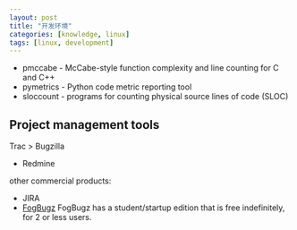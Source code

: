 ```yaml
---
layout: post
title: "开发环境"
categories: [knowledge, linux]
tags: [linux, development]
---
```


 * pmccabe - McCabe-style function complexity and line counting for C and C++
 * pymetrics - Python code metric reporting tool
 * sloccount - programs for counting physical source lines of code (SLOC)
 
Project management tools
--------------------------
Trac > Bugzilla 
 * Redmine 

other commercial products:
 * JIRA 
 * <a href="http://www.fogcreek.com/FogBUGZ/" rel="nofollow">FogBugz</a>
FogBugz has a student/startup edition that is free indefinitely, for 2 or less users.
